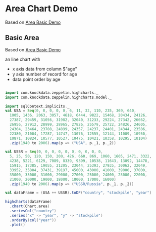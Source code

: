 # Area Chart Demo

Based on [Area Basic Demo](http://www.highcharts.com/demo/area-basic)

## Basic Area

Based on [Area Basic Demo](http://www.highcharts.com/demo/area-basic)


an line chart with

* x axis data from column $"age"
* y axis number of record for age
* data point order by age


```scala

import com.knockdata.zeppelin.highcharts._
import com.knockdata.zeppelin.highcharts.model._

import sqlContext.implicits._
val USA = Seq(0, 0, 0, 0, 0, 6, 11, 32, 110, 235, 369, 640,
  1005, 1436, 2063, 3057, 4618, 6444, 9822, 15468, 20434, 24126,
  27387, 29459, 31056, 31982, 32040, 31233, 29224, 27342, 26662,
  26956, 27912, 28999, 28965, 27826, 25579, 25722, 24826, 24605,
  24304, 23464, 23708, 24099, 24357, 24237, 24401, 24344, 23586,
  22380, 21004, 17287, 14747, 13076, 12555, 12144, 11009, 10950,
  10871, 10824, 10577, 10527, 10475, 10421, 10358, 10295, 10104)
  .zip(1940 to 2006).map(p => ("USA", p._1, p._2))

val USSR = Seq(0, 0, 0, 0, 0, 0, 0, 0, 0, 0,
  5, 25, 50, 120, 150, 200, 426, 660, 869, 1060, 1605, 2471, 3322,
  4238, 5221, 6129, 7089, 8339, 9399, 10538, 11643, 13092, 14478,
  15915, 17385, 19055, 21205, 23044, 25393, 27935, 30062, 32049,
  33952, 35804, 37431, 39197, 45000, 43000, 41000, 39000, 37000,
  35000, 33000, 31000, 29000, 27000, 25000, 24000, 23000, 22000,
  21000, 20000, 19000, 18000, 18000, 17000, 16000)
  .zip(1940 to 2006).map(p => ("USSR/Russia", p._1, p._2))

val dataFrame = (USA ++ USSR).toDF("country", "stockpile", "year")

highcharts(dataFrame)
  .chart(Chart.area)
  .seriesCol("country")
  .series("x" -> "year", "y" -> "stockpile")
  .orderBy(col("year"))
  .plot()
```
